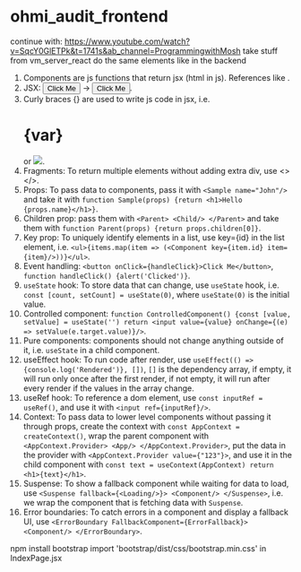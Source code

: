 # ohmi_audit_frontend


continue with: https://www.youtube.com/watch?v=SqcY0GlETPk&t=1741s&ab_channel=ProgrammingwithMosh
take stuff from vm_server_react
do the same elements like in the backend


1. Components are js functions that return jsx (html in js). References like <Sample/>.
2. JSX: <button class="btn">Click Me</button> -> <button className="btn">Click Me</button>.
3. Curly braces {} are used to write js code in jsx, i.e. <h1>{var}</h1> or <img src={logo}/>.
4. Fragments: To return multiple elements without adding extra div, use <></>.
5. Props: To pass data to components, pass it with `<Sample name="John"/>`
and take it with `function Sample(props) {return <h1>Hello {props.name}</h1>}`.
6. Children prop: pass them with `<Parent> <Child/> </Parent>` and take them with
`function Parent(props) {return props.children[0]}`.
7. Key prop: To uniquely identify elements in a list, use key={id} in the list element, i.e.
`<ul>{items.map(item => (<Component key={item.id} item={item}/>))}</ul>`.
8. Event handling: `<button onClick={handleClick}>Click Me</button>`,
`function handleClick() {alert('Clicked')}`.
9. `useState` hook: To store data that can change, use `useState` hook, i.e.
`const [count, setCount] = useState(0)`, where `useState(0)` is the initial value.
10. Controlled component: `function ControlledComponent() {const [value, setValue] = useState('')
return <input value={value} onChange={(e) => setValue(e.target.value)}/>`.
11. Pure components: components should not change anything outside of it, i.e. `useState`
in a child component.
12. useEffect hook: To run code after render, use `useEffect(() => {console.log('Rendered')}, [])`,
`[]` is the dependency array, if empty, it will run only once after the first render, if not empty,
it will run after every render if the values in the array change.
13. useRef hook: To reference a dom element, use `const inputRef = useRef()`, and use it with
`<input ref={inputRef}/>`.
14. Context: To pass data to lower level components without passing it through props, create the
context with `const AppContext = createContext()`, wrap the parent component with
`<AppContext.Provider> <App/> </AppContext.Provider>`, put the data in the provider with
`<AppContext.Provider value={"123"}>`, and use it in the child component with
`const text = useContext(AppContext) return <h1>{text}</h1>`.
15. Suspense: To show a fallback component while waiting for data to load, use
`<Suspense fallback={<Loading/>}> <Component/> </Suspense>`, i.e. we wrap the component that
is fetching data with `Suspense`.
16. Error boundaries: To catch errors in a component and display a fallback UI, use
`<ErrorBoundary FallbackComponent={ErrorFallback}> <Component/> </ErrorBoundary>`.


[//]: # (Bootstrap)
npm install bootstrap
import 'bootstrap/dist/css/bootstrap.min.css' in IndexPage.jsx

